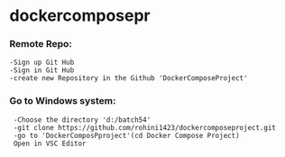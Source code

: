 # dockercomposepr

### Remote Repo:
    -Sign up Git Hub
    -Sign in Git Hub
    -create new Repository in the Github 'DockerComposeProject'

 ### Go to Windows system:
     -Choose the directory 'd:/batch54'
     -git clone https://github.com/rohini1423/dockercomposeproject.git
     -go to 'DockerComposPproject'(cd Docker Compose Project)
     Open in VSC Editor

